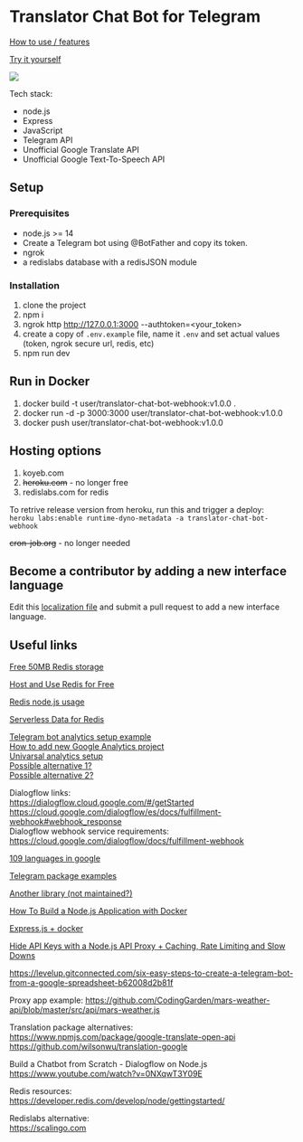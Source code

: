 # Translator Chat Bot for Telegram 

[How to use / features](https://translator-chat-bot-webhook.herokuapp.com/?start=github)

[Try it yourself](https://t.me/ProTranslatorBot?start=github)

<img src="https://dl.dropboxusercontent.com/s/w678m7husoevwt8/1.png">

Tech stack:
- node.js
- Express
- JavaScript
- Telegram API
- Unofficial Google Translate API
- Unofficial Google Text-To-Speech API

## Setup

### Prerequisites
- node.js >= 14
- Create a Telegram bot using @BotFather and copy its token.
- ngrok
- a redislabs database with a redisJSON module

### Installation
1. clone the project
1. npm i
1. ngrok http http://127.0.0.1:3000 --authtoken=<your_token>
1. create a copy of `.env.example` file, name it `.env` and set actual values (token, ngrok secure url, redis, etc)
1. npm run dev

## Run in Docker
1. docker build -t user/translator-chat-bot-webhook:v1.0.0 .
1. docker run -d -p 3000:3000 user/translator-chat-bot-webhook:v1.0.0
1. docker push user/translator-chat-bot-webhook:v1.0.0

## Hosting options
1. koyeb.com
1. ~~heroku.com~~ - no longer free
1. redislabs.com for redis

To retrive release version from heroku, run this and trigger a deploy:  
```heroku labs:enable runtime-dyno-metadata -a translator-chat-bot-webhook```

~~cron-job.org~~ - no longer needed

## Become a contributor by adding a new interface language
Edit this [localization file](https://github.com/makarsky/translator-chat-bot-webhook/blob/master/src/localization/i18n.js) and submit a pull request to add a new interface language.

## Useful links

[Free 50MB Redis storage](https://app.redislabs.com)

[Host and Use Redis for Free](https://dev.to/ramko9999/host-and-use-redis-for-free-51if)

[Redis node.js usage](https://www.youtube.com/watch?v=DOIWQddRD5M)

[Serverless Data for Redis](https://upstash.com/#section-pricing)

[Telegram bot analytics setup example](https://habr.com/ru/post/442610/)  
[How to add new Google Analytics project](https://support.google.com/analytics/answer/6132368)  
[Univarsal analytics setup](https://support.google.com/analytics/answer/10269537?hl=en)  
[Possible alternative 1?](https://getanalytics.io/)  
[Possible alternative 2?](https://cloud.google.com/appengine/docs/flexible/nodejs/integrating-with-analytics)

Dialogflow links:  
https://dialogflow.cloud.google.com/#/getStarted  
https://cloud.google.com/dialogflow/es/docs/fulfillment-webhook#webhook_response  
Dialogflow webhook service requirements:  
https://cloud.google.com/dialogflow/docs/fulfillment-webhook

[109 languages in google](https://cloud.google.com/translate/docs/languages)

[Telegram package examples](https://github.com/yagop/node-telegram-bot-api/blob/master/doc/tutorials.md)

[Another library (not maintained?)](https://github.com/arcturial/telegrambot)






[How To Build a Node.js Application with Docker](https://www.digitalocean.com/community/tutorials/how-to-build-a-node-js-application-with-docker-quickstart)

[Express.js + docker](https://nodejs.org/de/docs/guides/nodejs-docker-webapp/)

[Hide API Keys with a Node.js API Proxy + Caching, Rate Limiting and Slow Downs](https://www.youtube.com/watch?v=nCWE6eonL7k)

https://levelup.gitconnected.com/six-easy-steps-to-create-a-telegram-bot-from-a-google-spreadsheet-b62008d2b81f

Proxy app example:
https://github.com/CodingGarden/mars-weather-api/blob/master/src/api/mars-weather.js



Translation package alternatives:  
https://www.npmjs.com/package/google-translate-open-api  
https://github.com/wilsonwu/translation-google

Build a Chatbot from Scratch - Dialogflow on Node.js  
https://www.youtube.com/watch?v=0NXqwT3Y09E

Redis resources:  
https://developer.redis.com/develop/node/gettingstarted/

Redislabs alternative:  
https://scalingo.com
